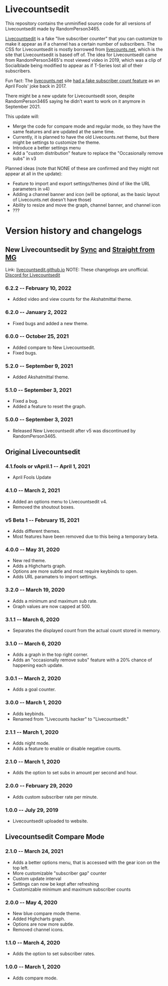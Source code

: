 # Livecountsedit
This repository contains the unminified source code for all versions of Livecountsedit made by RandomPerson3465.

[Livecountsedit](https://randomperson3465.github.io/livecountsedit) is a fake "live subscriber counter" that you can customize to make it appear as if a channel has a certain number of subscribers. The CSS for Livecountsedit is mostly borrowed from [livecounts.net](https://livecounts.net), which is the site that Livecountsedit is based off of. The idea for Livecountsedit came from RandomPerson3465's most viewed video in 2019, which was a clip of Socialblade being modified to appear as if T-Series lost all of their subscribers.

Fun fact: The [livecounts.net](https://livecounts.net) site [had a fake subscriber count feature](https://twitter.com/LivecountsSite/status/848275500749299712) as an April Fools' joke back in 2017.

There might be a new update for Livecountsedit soon, despite RandomPerson3465 saying he didn't want to work on it anymore in September 2021.

This update will:
- Merge the code for compare mode and regular mode, so they have the same features and are updated at the same time.
- Currently, it is planned to have the old Livecounts.net theme, but there might be settings to customize the theme.
- Introduce a better settings menu
- Add a "custom distribution" feature to replace the "Occasionally remove subs" in v3

Planned ideas (note that NONE of these are confirmed and they might not appear at all in the update):
- Feature to import and export settings/themes (kind of like the URL parameters in v4)
- Adding a channel banner and icon (will be optional, as the basic layout of Livecounts.net doesn't have those)
- Ability to resize and move the graph, channel banner, and channel icon
- ???

# Version history and changelogs
## New Livecountsedit by [Sync](https://twitter.com/just_Sync2) and [Straight from MG](https://www.youtube.com/c/StraightfromMG)
Link: [livecountsedit.github.io](https://livecountsedit.github.io)
NOTE: These changelogs are unofficial.
[Discord for Livecountsedit](https://discord.gg/Uke3tdtYnD)

### 6.2.2 -- February 10, 2022
- Added video and view counts for the Akshatmittal theme.

### 6.2.0 -- January 2, 2022
- Fixed bugs and added a new theme.

### 6.0.0 -- October 25, 2021
- Added compare to New Livecountsedit.
- Fixed bugs.

### 5.2.0 -- September 9, 2021
- Added Akshatmittal theme.

### 5.1.0 -- September 3, 2021
- Fixed a bug.
- Added a feature to reset the graph.

### 5.0.0 -- September 3, 2021
- Released New Livecountsedit after v5 was discontinued by RandomPerson3465.

## Original Livecountsedit

### 4.1.fools or vApril.1 -- April 1, 2021
- April Fools Update

### 4.1.0 -- March 2, 2021
- Added an options menu to Livecountsedit v4.
- Removed the shoutout boxes.

### v5 Beta 1 -- February 15, 2021
- Adds different themes.
- Most features have been removed due to this being a temporary beta.

### 4.0.0 -- May 31, 2020
- New red theme.
- Adds a Highcharts graph.
- Options are more subtle and most require keybinds to open.
- Adds URL paramaters to import settings.

### 3.2.0 -- March 19, 2020
- Adds a minimum and maximum sub rate.
- Graph values are now capped at 500.

### 3.1.1 -- March 6, 2020
- Separates the displayed count from the actual count stored in memory.

### 3.1.0 -- March 6, 2020
- Adds a graph in the top right corner.
- Adds an "occasionally remove subs" feature with a 20% chance of happening each update.

### 3.0.1 -- March 2, 2020
- Adds a goal counter.

### 3.0.0 -- March 1, 2020
- Adds keybinds.
- Renamed from "Livecounts hacker" to "Livecountsedit."

### 2.1.1 -- March 1, 2020
- Adds night mode.
- Adds a feature to enable or disable negative counts.

### 2.1.0 -- March 1, 2020
- Adds the option to set subs in amount per second and hour.

### 2.0.0 -- February 29, 2020
- Adds custom subscriber rate per minute.

### 1.0.0 -- July 29, 2019
- Livecountsedit uploaded to website.

## Livecountsedit Compare Mode

### 2.1.0 -- March 24, 2021
- Adds a better options menu, that is accessed with the gear icon on the top left.
- More customizable "subscriber gap" counter
- Custom update interval
- Settings can now be kept after refreshing
- Customizable minimum and maximum subscriber counts

### 2.0.0 -- May 4, 2020
- New blue compare mode theme.
- Added Highcharts graph.
- Options are now more subtle.
- Removed channel icons.

### 1.1.0 -- March 4, 2020
- Adds the option to set subscriber rates.

### 1.0.0 -- March 1, 2020
- Adds compare mode.

